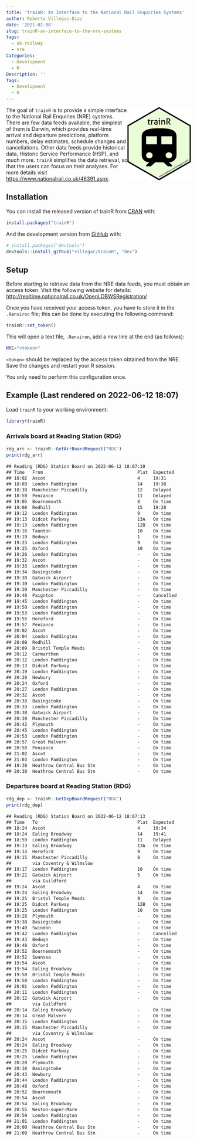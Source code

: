 ```yaml
---
title: 'trainR: An Interface to the National Rail Enquiries Systems'
author: Roberto Villegas-Diaz
date: '2021-02-08'
slug: trainR-an-interface-to-the-nre-systems
tags:
  - uk-railway
  - nre
Categories:
  - Development
  - R
Description: ''
Tags:
  - Development
  - R
---
```


<img src="https://raw.githubusercontent.com/villegar/trainR/main/inst/images/logo.png" alt="logo" align="right" height=200px/>

The goal of `trainR` is to provide a simple interface to the 
National Rail Enquiries (NRE) systems. There are few data feeds 
available, the simplest of them is Darwin, which provides real-time 
arrival and departure predictions, platform numbers, delay estimates, 
schedule changes and cancellations. Other data feeds provide historical 
data, Historic Service Performance (HSP), and much more. `trainR` 
simplifies the data retrieval, so that the users can focus on their 
analyses. For more details visit 
https://www.nationalrail.co.uk/46391.aspx.

## Installation

You can install the released version of trainR from [CRAN](https://CRAN.R-project.org) with:

``` r
install.packages("trainR")
```

And the development version from [GitHub](https://github.com/) with:

``` r
# install.packages("devtools")
devtools::install_github("villegar/trainR", "dev")
```

## Setup
Before starting to retrieve data from the NRE data feeds, you must obtain an access token. 
Visit the following website for details: http://realtime.nationalrail.co.uk/OpenLDBWSRegistration/

Once you have received your access token, you have to store it in the `.Renviron` file; this can be 
done by executing the following command:


```r
trainR::set_token()
```

This will open a text file, `.Renviron`, add a new line at the end (as follows):

```bash
NRE="<token>"
```

`<token>` should be replaced by the access token obtained from the NRE. Save the changes and restart 
your R session.

You only need to perform this configuration once.

## Example (Last rendered on 2022-06-12 18:07)

Load `trainR` to your working environment:

```r
library(trainR)
```

### Arrivals board at Reading Station (RDG)


```r
rdg_arr <- trainR::GetArrBoardRequest("RDG")
print(rdg_arr)
```

```
## Reading (RDG) Station Board on 2022-06-12 18:07:10
## Time   From                                    Plat  Expected
## 18:02  Ascot                                   4     19:31
## 18:03  London Paddington                       14    19:38
## 18:39  Manchester Piccadilly                   12    Delayed
## 18:58  Penzance                                11    Delayed
## 19:05  Bournemouth                             8     On time
## 19:08  Redhill                                 15    19:28
## 19:12  London Paddington                       9     On time
## 19:13  Didcot Parkway                          13A   On time
## 19:13  London Paddington                       12B   On time
## 19:16  Taunton                                 10    On time
## 19:19  Bedwyn                                  1     On time
## 19:23  London Paddington                       9     On time
## 19:25  Oxford                                  10    On time
## 19:26  London Paddington                       -     On time
## 19:32  Ascot                                   -     On time
## 19:33  London Paddington                       -     On time
## 19:34  Basingstoke                             -     On time
## 19:38  Gatwick Airport                         -     On time
## 19:39  London Paddington                       -     On time
## 19:39  Manchester Piccadilly                   -     On time
## 19:40  Paignton                                -     Cancelled
## 19:45  London Paddington                       -     On time
## 19:50  London Paddington                       -     On time
## 19:53  London Paddington                       -     On time
## 19:55  Hereford                                -     On time
## 19:57  Penzance                                -     On time
## 20:02  Ascot                                   -     On time
## 20:04  London Paddington                       -     On time
## 20:08  Redhill                                 -     On time
## 20:09  Bristol Temple Meads                    -     On time
## 20:12  Carmarthen                              -     On time
## 20:12  London Paddington                       -     On time
## 20:13  Didcot Parkway                          -     On time
## 20:19  London Paddington                       -     On time
## 20:20  Newbury                                 -     On time
## 20:24  Oxford                                  -     On time
## 20:27  London Paddington                       -     On time
## 20:32  Ascot                                   -     On time
## 20:33  Basingstoke                             -     On time
## 20:33  London Paddington                       -     On time
## 20:38  Gatwick Airport                         -     On time
## 20:39  Manchester Piccadilly                   -     On time
## 20:42  Plymouth                                -     On time
## 20:45  London Paddington                       -     On time
## 20:53  London Paddington                       -     On time
## 20:57  Great Malvern                           -     On time
## 20:58  Penzance                                -     On time
## 21:02  Ascot                                   -     On time
## 21:03  London Paddington                       -     On time
## 19:38  Heathrow Central Bus Stn                -     On time
## 20:30  Heathrow Central Bus Stn                -     On time
```

### Departures board at Reading Station (RDG)


```r
rdg_dep <- trainR::GetDepBoardRequest("RDG")
print(rdg_dep)
```

```
## Reading (RDG) Station Board on 2022-06-12 18:07:13
## Time   To                                      Plat  Expected
## 18:24  Ascot                                   4     19:34
## 18:24  Ealing Broadway                         14    19:41
## 18:59  London Paddington                       11    Delayed
## 19:13  Ealing Broadway                         13A   On time
## 19:14  Hereford                                9     On time
## 19:15  Manchester Piccadilly                   8     On time
##        via Coventry & Wilmslow                 
## 19:17  London Paddington                       10    On time
## 19:21  Gatwick Airport                         5     On time
##        via Guildford                           
## 19:24  Ascot                                   4     On time
## 19:24  Ealing Broadway                         14    On time
## 19:25  Bristol Temple Meads                    9     On time
## 19:25  Didcot Parkway                          12B   On time
## 19:25  London Paddington                       10    On time
## 19:28  Plymouth                                -     On time
## 19:38  Basingstoke                             -     On time
## 19:40  Swindon                                 -     On time
## 19:42  London Paddington                       -     Cancelled
## 19:43  Bedwyn                                  -     On time
## 19:48  Oxford                                  -     On time
## 19:52  Bournemouth                             -     On time
## 19:52  Swansea                                 -     On time
## 19:54  Ascot                                   -     On time
## 19:54  Ealing Broadway                         -     On time
## 19:58  Bristol Temple Meads                    -     On time
## 19:58  London Paddington                       -     On time
## 20:01  London Paddington                       -     On time
## 20:11  London Paddington                       -     On time
## 20:12  Gatwick Airport                         -     On time
##        via Guildford                           
## 20:14  Ealing Broadway                         -     On time
## 20:14  Great Malvern                           -     On time
## 20:15  London Paddington                       -     On time
## 20:15  Manchester Piccadilly                   -     On time
##        via Coventry & Wilmslow                 
## 20:24  Ascot                                   -     On time
## 20:24  Ealing Broadway                         -     On time
## 20:25  Didcot Parkway                          -     On time
## 20:25  London Paddington                       -     On time
## 20:28  Plymouth                                -     On time
## 20:38  Basingstoke                             -     On time
## 20:43  Newbury                                 -     On time
## 20:44  London Paddington                       -     On time
## 20:48  Oxford                                  -     On time
## 20:52  Bournemouth                             -     On time
## 20:54  Ascot                                   -     On time
## 20:54  Ealing Broadway                         -     On time
## 20:55  Weston-super-Mare                       -     On time
## 20:59  London Paddington                       -     On time
## 21:01  London Paddington                       -     On time
## 20:00  Heathrow Central Bus Stn                -     On time
## 21:00  Heathrow Central Bus Stn                -     On time
```
